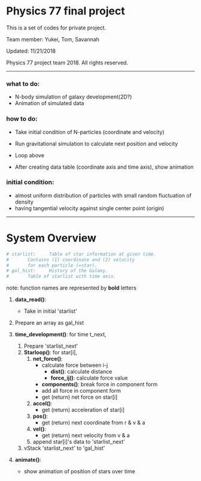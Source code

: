 # Physics 77 final project
This is a set of codes for private project.

Team member: Yukei, Tom, Savannah

Updated: 11/21/2018

Physics 77 project team 2018. All rights reserved.

--------------------

### what to do:
- N-body simulation of galaxy development(2D?)
- Animation of simulated data

### how to do:
- Take initial condition of N-particles (coordinate and velocity)
- Run gravitational simulation to calculate next position and velocity
- Loop above

- After creating data table (coordinate axis and time axis), show animation



### initial condition:
- almost uniform distribution of particles with small random fluctuation of density
- having tangential velocity against single center point (origin)


-------------------
# System Overview 
```python
# starlist: 	Table of star information at given time. 
#		Contains (1) coordinate and (2) velocity 
#		for each particle (=star).
# gal_hist: 	History of the Galaxy. 
#		Table of starlist with time axis.
```

note: function names are represented by **bold** letters

1.  **data_read()**:
	- Take in initial 'starlist'

2.  Prepare an array as gal_hist

3.  **time_development()**: for time t_next,
	1. Prepare 'starlist_next'
	2. **Starloop()**: for star[i],
		1. **net_force()**:
			- calculate force between i-j
				- **dist()**: calculate distance
				- **force_ij()**: calculate force value
			- **components()**: break force in component form
			- add all force in component form
			- get (return) net force on star[i]
		2. **accel()**:
			- get (return) acceleration of star[i] 
		3. **pos()**:
			- get (return) next coordinate from r & v & a
		4. **vel()**:
			- get (return) next velocity from v & a
		5. append star[i]'s data to 'starlist_next'
	3. vStack 'starlist_next' to 'gal_hist'
4. **animate()**:
	- show animation of position of stars over time	
